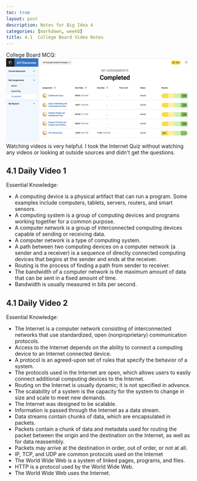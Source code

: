 ```yaml
---
toc: true
layout: post
description: Notes for Big Idea 4
categories: [markdown, week8]
title: 4.1  College Board Video Notes
---
```

College Board MCQ:
![This is an image](https://github.com/aliyatang/Aliya/blob/master/images/10-10-22-Screenshot1.png?raw=true)
Watching videos is very helpful. I took the Internet Quiz without watching any videos or looking at outside sources and didn't get the questions. 

## 4.1 Daily Video 1
Essential Knowledge:
- A computing device is a physical artifact that can run a program. Some examples include computers, tablets, servers, routers, and smart sensors.
- A computing system is a group of computing devices and programs working together for a common purpose.
- A computer network is a group of interconnected computing devices capable of sending or receiving data.
- A computer network is a type of computing system.
- A path between two computing devices on a computer network (a sender and a receiver) is a sequence of directly connected computing devices that begins at the sender and ends at the receiver.
- Routing is the process of finding a path from sender to receiver.
- The bandwidth of a computer network is the maximum amount of data that can be sent in a fixed amount of time.
- Bandwidth is usually measured in bits per second.

## 4.1 Daily Video 2
Essential Knowledge:
- The Internet is a computer network consisting of interconnected networks that use standardized, open (nonproprietary) communication protocols.
- Access to the Internet depends on the ability to connect a computing device to an Internet connected device.
- A protocol is an agreed-upon set of rules that specify the behavior of a system.
- The protocols used in the Internet are open, which allows users to easily connect additional computing devices to the Internet.
- Routing on the Internet is usually dynamic; it is not specified in advance.
- The scalability of a system is the capacity for the system to change in size and scale to meet new demands.
- The Internet was designed to be scalable.
- Information is passed through the Internet as a data stream.
- Data streams contain chunks of data, which are encapsulated in packets.
- Packets contain a chunk of data and metadata used for routing the packet between the origin and the destination on the Internet, as well as for data reassembly.
- Packets may arrive at the destination in order, out of order, or not at all.
- IP, TCP, and UDP are common protocols used on the Internet
- The World Wide Web is a system of linked pages, programs, and files.
- HTTP is a protocol used by the World Wide Web.
- The World Wide Web uses the Internet.
